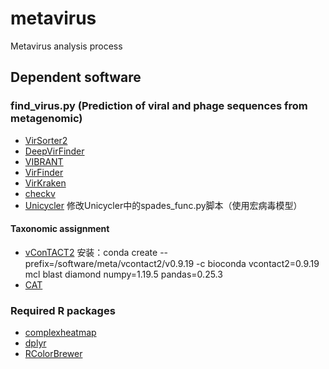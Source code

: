 # metavirus
Metavirus analysis process

Dependent software
---------------------
### find_virus.py (Prediction of viral and phage sequences from metagenomic)
* [VirSorter2](https://github.com/jiarong/VirSorter2)
* [DeepVirFinder](https://github.com/jessieren/DeepVirFinder)
* [VIBRANT](https://github.com/AnantharamanLab/VIBRANT)
* [VirFinder](https://github.com/jessieren/VirFinder)
* [VirKraken](https://github.com/Strong-Lab/VirKraken)
* [checkv](https://jgi.doe.gov/data-and-tools/software-tools/checkv/)
* [Unicycler](https://github.com/rrwick/Unicycler) 修改Unicycler中的spades_func.py脚本（使用宏病毒模型）

#### Taxonomic assignment
* [vConTACT2](https://bitbucket.org/MAVERICLab/vcontact2/wiki/Home) 安装：conda create --prefix=/software/meta/vcontact2/v0.9.19 -c bioconda vcontact2=0.9.19  mcl blast diamond numpy=1.19.5 pandas=0.25.3
* [CAT](https://github.com/dutilh/CAT)

### Required R packages
* [complexheatmap](https://bioconductor.org/packages/3.14/bioc/html/ComplexHeatmap.html)
* [dplyr](https://dplyr.tidyverse.org)
* [RColorBrewer](https://cran.r-project.org/web/packages/RColorBrewer/index.html)
